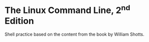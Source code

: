 # The Linux Command Line, 2<sup>nd</sup> Edition

Shell practice based on the content from the book by William Shotts.
